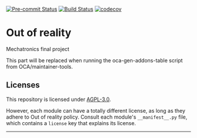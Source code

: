 <!-- /!\ Non OCA Context : Set here the badge of your runbot / runboat instance. -->

[![Pre-commit Status](https://github.com/out-of-reality/out-of-reality/actions/workflows/pre-commit.yml/badge.svg?branch=17.0)](https://github.com/out-of-reality/out-of-reality/actions/workflows/pre-commit.yml?query=branch%3A17.0)
[![Build Status](https://github.com/out-of-reality/out-of-reality/actions/workflows/test.yml/badge.svg?branch=17.0)](https://github.com/out-of-reality/out-of-reality/actions/workflows/test.yml?query=branch%3A17.0)
[![codecov](https://codecov.io/gh/out-of-reality/out-of-reality/branch/17.0/graph/badge.svg)](https://codecov.io/gh/out-of-reality/out-of-reality)

<!-- /!\ Non OCA Context : Set here the badge of your translation instance. -->

<!-- /!\ do not modify above this line -->

# Out of reality

Mechatronics final project

<!-- /!\ do not modify below this line -->

<!-- prettier-ignore-start -->

[//]: # (addons)

This part will be replaced when running the oca-gen-addons-table script from OCA/maintainer-tools.

[//]: # (end addons)

<!-- prettier-ignore-end -->

## Licenses

This repository is licensed under [AGPL-3.0](LICENSE).

However, each module can have a totally different license, as long as they adhere to Out
of reality policy. Consult each module's `__manifest__.py` file, which contains a
`license` key that explains its license.

---

<!-- /!\ Non OCA Context : Set here the full description of your organization. -->
